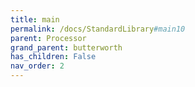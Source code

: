 ```yaml
---
title: main
permalink: /docs/StandardLibrary#main10
parent: Processor
grand_parent: butterworth
has_children: False
nav_order: 2
---
```

